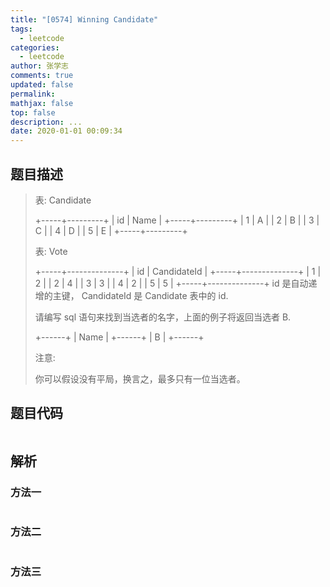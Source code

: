 ```yaml
---
title: "[0574] Winning Candidate"
tags:
  - leetcode
categories:
  - leetcode
author: 张学志
comments: true
updated: false
permalink:
mathjax: false
top: false
description: ...
date: 2020-01-01 00:09:34
---
```


## 题目描述

> 表: Candidate 
> 
> +-----+---------+
> | id  | Name    |
> +-----+---------+
> | 1   | A       |
> | 2   | B       |
> | 3   | C       |
> | 4   | D       |
> | 5   | E       |
> +-----+---------+  
> 
> 
> 表: Vote 
> 
> +-----+--------------+
> | id  | CandidateId  |
> +-----+--------------+
> | 1   |     2        |
> | 2   |     4        |
> | 3   |     3        |
> | 4   |     2        |
> | 5   |     5        |
> +-----+--------------+
> id 是自动递增的主键，
> CandidateId 是 Candidate 表中的 id.
> 
> 
> 请编写 sql 语句来找到当选者的名字，上面的例子将返回当选者 B. 
> 
> +------+
> | Name |
> +------+
> | B    |
> +------+
> 
> 
> 注意: 
> 
> 
> 你可以假设没有平局，换言之，最多只有一位当选者。 
> 
> 
> 
> 

## 题目代码

```cpp

```

## 解析

### 方法一

```cpp

```

### 方法二

```cpp

```

### 方法三

```cpp

```


